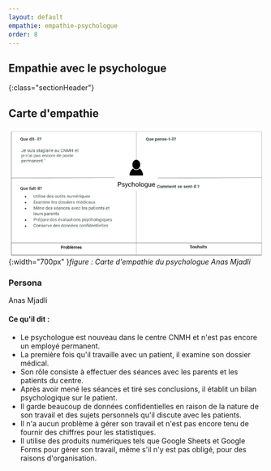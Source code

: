 ```yaml
---
layout: default
empathie: empathie-psychologue
order: 8
---
```






## Empathie avec le psychologue
{:class="sectionHeader"}
<!-- new slide -->

## Carte d'empathie 
![Empathie du psychologue](./images/carte-empathie-service-de-reeducation-Psychologue-Anas-Mjadli.png){:width="700px" }*figure : Carte d'empathie du psychologue Anas Mjadli*

<!-- note -->

### Persona 
Anas Mjadli

#### Ce qu'il dit : 
- Le psychologue est nouveau dans le centre CNMH et n'est pas encore un employé permanent.
- La première fois qu'il travaille avec un patient, il examine son dossier médical.
- Son rôle consiste à effectuer des séances avec les parents et les patients du centre.
- Après avoir mené les séances et tiré ses conclusions, il établit un bilan psychologique sur le patient.
- Il garde beaucoup de données confidentielles en raison de la nature de son travail et des sujets personnels qu'il discute avec les patients.
- Il n'a aucun problème à gérer son travail et n'est pas encore tenu de fournir des chiffres pour les statistiques.
- Il utilise des produits numériques tels que Google Sheets et Google Forms pour gérer son travail, même s'il n'y est pas obligé, pour des raisons d'organisation.

